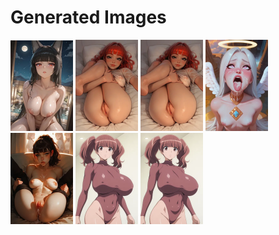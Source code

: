# Generated Images



<img src="2025_10_17_01_thumb.webp" width="100"/> <img src="2025_10_17_02_thumb.webp" width="100"/> <img src="2025_10_17_03_thumb.webp" width="100"/> <img src="2025_10_17_04_thumb.webp" width="100"/> <img src="2025_10_17_05_thumb.webp" width="100"/> <img src="2025_10_17_06_thumb.webp" width="100"/> <img src="2025_10_17_07_thumb.webp" width="100"/>